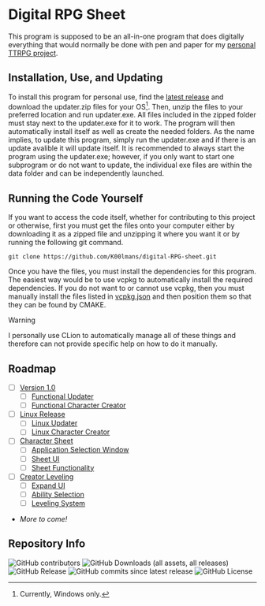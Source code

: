 # Digital RPG Sheet
This program is supposed to be an all-in-one program that does digitally everything that would normally be done with pen and paper for my [personal TTRPG project](https://docs.google.com/document/d/1X3FUnN8CY1-O3SPx0vCQ-vkcU-pxpgy2zVNcy9_-aCg/edit?usp=sharing).

## Installation, Use, and Updating
To install this program for personal use, find the [latest release](https://github.com/K00lmans/digital-RPG-sheet/releases/latest) and download the updater.zip files for your OS[^1]. Then, unzip the files to your preferred location and run updater.exe. All files included in the zipped folder must stay next to the updater.exe for it to work. The program will then automatically install itself as well as create the needed folders. As the name implies, to update this program, simply run the updater.exe and if there is an update avalible it will update itself. It is recommended to always start the program using the updater.exe; however, if you only want to start one subprogram or do not want to update, the individual exe files are within the data folder and can be independently launched.

## Running the Code Yourself
If you want to access the code itself, whether for contributing to this project or otherwise, first you must get the files onto your computer either by downloading it as a zipped file and unzipping it where you want it or by running the following git command.
```
git clone https://github.com/K00lmans/digital-RPG-sheet.git
```
Once you have the files, you must install the dependencies for this program. The easiest way would be to use vcpkg to automatically install the required dependencies. If you do not want to or cannot use vcpkg, then you must manually install the files listed in [vcpkg.json](/vcpkg.json) and then position them so that they can be found by CMAKE.

> [!WARNING]
> I personally use CLion to automatically manage all of these things and therefore can not provide specific help on how to do it manually.

## Roadmap
- [ ] [Version 1.0](https://github.com/K00lmans/digital-RPG-sheet/milestone/5)
  - [ ] [Functional Updater](https://github.com/K00lmans/digital-RPG-sheet/issues/3)
  - [ ] [Functional Character Creator](https://github.com/K00lmans/digital-RPG-sheet/issues/4)
- [ ] [Linux Release](https://github.com/K00lmans/digital-RPG-sheet/milestone/3)
  - [ ] [Linux Updater](https://github.com/K00lmans/digital-RPG-sheet/issues/1)
  - [ ] [Linux Character Creator](https://github.com/K00lmans/digital-RPG-sheet/issues/2)
- [ ] [Character Sheet](https://github.com/K00lmans/digital-RPG-sheet/milestone/6)
  - [ ] [Application Selection Window](https://github.com/K00lmans/digital-RPG-sheet/issues/5)
  - [ ] [Sheet UI](https://github.com/K00lmans/digital-RPG-sheet/issues/6)
  - [ ] [Sheet Functionality](https://github.com/K00lmans/digital-RPG-sheet/issues/7)
- [ ] [Creator Leveling](https://github.com/K00lmans/digital-RPG-sheet/milestone/7)
  - [ ] [Expand UI](https://github.com/K00lmans/digital-RPG-sheet/issues/8)
  - [ ] [Ability Selection](https://github.com/K00lmans/digital-RPG-sheet/issues/9)
  - [ ] [Leveling System](https://github.com/K00lmans/digital-RPG-sheet/issues/10)
- *More to come!*

## Repository Info
![GitHub contributors](https://img.shields.io/github/contributors/k00lmans/digital-RPG-sheet)
![GitHub Downloads (all assets, all releases)](https://img.shields.io/github/downloads/k00lmans/digital-RPG-sheet/total)
![GitHub Release](https://img.shields.io/github/v/release/k00lmans/digital-RPG-sheet?label=version)
![GitHub commits since latest release](https://img.shields.io/github/commits-since/k00lmans/digital-RPG-sheet/latest)
![GitHub License](https://img.shields.io/github/license/k00lmans/digital-RPG-sheet)

[^1]: Currently, Windows only.
